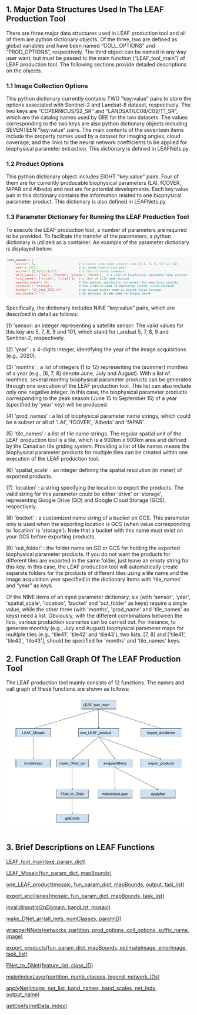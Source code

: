 ## 1. Major Data Structures Used In The LEAF Production Tool

There are three major data structures used in LEAF production tool and all of them are python dictionary objects. Of the three, two are defined as global variables and have been named “COLL_OPTIONS” and “PROD_OPTIONS”, respectively. The third object can be named in any way user want, but must be passed to the main function (“LEAF_tool_main”) of LEAF production tool. The following sections provide detailed descriptions on the objects.
    
### 1.1 Image Collection Options
This python dictionary currently contains TWO "key:value" pairs to store the options associated with Sentinel-2 and Landsat-8 dataset, respectively. The two keys are “COPERNICUS/S2_SR” and “LANDSAT/LC08/C02/T1_SR”, which are the catalog names used by GEE for the two datasets. The values corresponding to the two keys are also python dictionary objects including SEVENTEEN "key:value" pairs. The main contents of the seventeen items include the property names used by a dataset for imaging angles, cloud coverage, and the links to the neural network coefficients to be applied for biophysical parameter extraction. This dictionary is defined in LEAFNets.py.
 
### 1.2 Product Options
This python dictionary object includes EIGHT "key:value" pairs. Four of them are for currently producable biophysical parameters (LAI, fCOVER, fAPAR and Albedo) and rest are for potential developments. Each key:value pair in this dictionary contains the information related to one biophysical parameter product. This dictionary is also defined in LEAFNets.py.



### 1.3 Parameter Dictionary for Running the LEAF Production Tool
To execute the LEAF production tool, a number of parameters are required to be provided. To facilitate the transfer of the parameters, a python dictionary is utilized as a container. An example of the parameter dictionary is displayed below:

![](/wiki_images/LEAF_param_dict.png)

Specifically, the dictionary includes NINE “key:value” pairs, which are described in detail as follows:

(1) 'sensor: an integer representing a satellite sensor. The valid values for this key are 5, 7, 8, 9 and 101, which stand for Landsat 5, 7, 8, 9 and Sentinel-2, respectively. 

(2) 'year' : a 4-digits integer, identifying the year of the image acquisitions (e.g., 2020).

(3) 'months' : a list of integers (1 to 12) representing the (summer) monthes of a year (e.g., [6, 7, 8] denote June, July and August). With a list of monthes, several monthly biophysical parameter products can be generated through one execution of the LEAF production tool. This list can also include only one negative integer. In this case, the biophysical parameter products corresponding to the peak season (June 15 to September 15) of a year (specified by 'year' key) will be produced.

(4) 'prod_names' : a list of biophysical parameter name strings, which could be a subset or all of 'LAI', 'fCOVER', 'Albedo' and 'fAPAR'.

(5) 'tile_names' : a list of tile name strings. The regular spatial unit of the LEAF production tool is a tile, which is a 900km x 900km area and defined by the Canadian tile griding system. Providing a list of tile names means the biophysical parameter products for multiple tiles can be created within one execution of the LEAF production tool.

(6) 'spatial_scale' : an integer defining the spatial resolution (in meter) of exported products.

(7) 'location' : a string specifying the location to export the products. The valid string for this parameter could be either 'drive' or 'storage', representing Google Drive (GD) and Google Cloud Storage (GCS), respectively.

(8) 'bucket' : a customized name string of a bucket on GCS. This parameter only is used when the exporting location is GCS (when value corresponding to 'location' is 'storage'). Note that a bucket with this name must exist on your GCS before exporting products. 

(9) 'out_folder' : the folder name on GD or GCS for holding the exported biophysical parameter products. If you do not want the products for different tiles are exported in the same folder, just leave an empty string for this key. In this case, the LEAF production tool will automatically create separate folders for the products of different tiles using a tile name and the image acquisition year specified in the dictionary items with ‘tile_names’ and “year” as keys.

Of the NINE items of an input parameter dictionary, six (with 'sensor', 'year', 'spatial_scale', 'location', 'bucket' and 'out_folder' as keys) require a single value, while the other three (with 'months', 'prod_name' and 'tile_names' as keys) need a list. Obviously, with the different combinations between the lists, various production scenarios can be carried out. For instance, to generate monthly (e.g., July and August) biophysical parameter maps for multiple tiles (e.g., 'tile41', 'tile42' and 'tile43'), two lists, [7, 8] and ['tile41', 'tile42', 'tile43'], should be specified for 'months' and 'tile_names' keys.

## 2. Function Call Graph Of The LEAF Production Tool

The LEAF production tool mainly consists of 12 functions. The names and call graph of these functions are shown as follows:
![](/wiki_images/LEAF_function_call_graph.png)

## 3. Brief Descriptions on LEAF Functions
[LEAF_tool_main(exe_param_dict)](/docs/LEAF_tool_main.md)

[LEAF_Mosaic(fun_param_dict, mapBounds)](/docs/LEAF_mosaic.md)

[one_LEAF_product(mosaic, fun_param_dict, mapBounds, output, tasl_list)](/docs/one_LEAF_product.md)

[export_ancillaries(mosaic, fun_param_dict, mapBounds, task_list)](/docs/export_ancillaries.md)

[invalidInput(sl2pDomain, bandList, mosaic)](/docs/invalidInput.md)

[make_DNet_arr(all_nets, numClasses, paramID)](/docs/make_DNet_arr.md)

[wrapperNNets(networks, partition, prod_options, coll_options, suffix_name, image)](/docs/wrapperNNets.md)

[export_products(fun_param_dict, mapBounds, estimateImage, errorImage, task_list)](/docs/export_products.md)

[FNet_to_DNet(feature_list, class_ID)](/docs/FNet_to_DNet.md)

[makeIndexLayer(partition, numb_classes, legend, network_IDs)](/docs/makeIndexLayer.md)

[applyNet(image, net_list, band_names, band_scales, net_indx, output_name)](/docs/applyNet.md)

[getCoefs(netData, index)](/docs/getCoefs.md)
